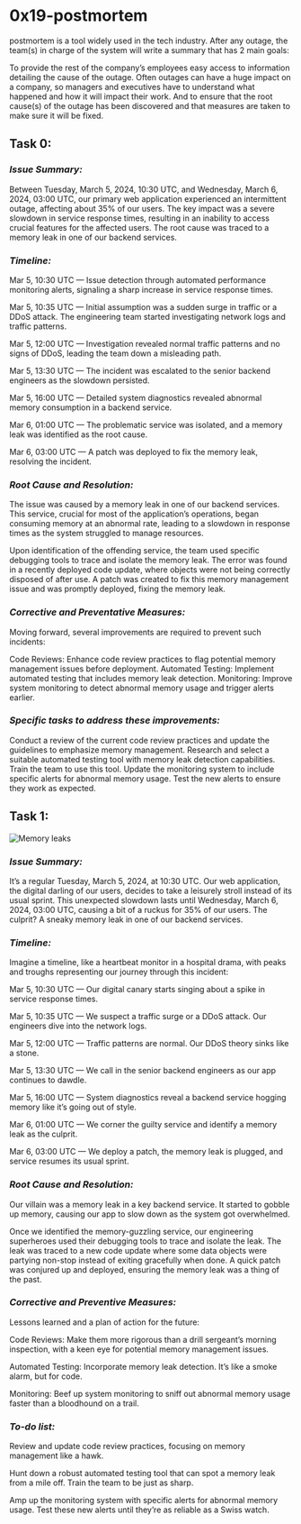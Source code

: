 # 0x19-postmortem
 postmortem is a tool widely used in the tech industry. After any outage, the team(s) in charge of the system will write a summary that has 2 main goals:

To provide the rest of the company’s employees easy access to information detailing the cause of the outage. Often outages can have a huge impact on a company, so managers and executives have to understand what happened and how it will impact their work.
And to ensure that the root cause(s) of the outage has been discovered and that measures are taken to make sure it will be fixed.
## Task 0:

### _Issue Summary:_

Between Tuesday, March 5, 2024, 10:30 UTC, and Wednesday, March 6, 2024, 03:00 UTC, our primary web application experienced an intermittent outage, affecting about 35% of our users. The key impact was a severe slowdown in service response times, resulting in an inability to access crucial features for the affected users. The root cause was traced to a memory leak in one of our backend services.

### _Timeline:_

Mar 5, 10:30 UTC — Issue detection through automated performance monitoring alerts, signaling a sharp increase in service response times.

Mar 5, 10:35 UTC — Initial assumption was a sudden surge in traffic or a DDoS attack. The engineering team started investigating network logs and traffic patterns.

Mar 5, 12:00 UTC — Investigation revealed normal traffic patterns and no signs of DDoS, leading the team down a misleading path.

Mar 5, 13:30 UTC — The incident was escalated to the senior backend engineers as the slowdown persisted.

Mar 5, 16:00 UTC — Detailed system diagnostics revealed abnormal memory consumption in a backend service.

Mar 6, 01:00 UTC — The problematic service was isolated, and a memory leak was identified as the root cause.

Mar 6, 03:00 UTC — A patch was deployed to fix the memory leak, resolving the incident.

### _Root Cause and Resolution:_

The issue was caused by a memory leak in one of our backend services. This service, crucial for most of the application’s operations, began consuming memory at an abnormal rate, leading to a slowdown in response times as the system struggled to manage resources.

Upon identification of the offending service, the team used specific debugging tools to trace and isolate the memory leak. The error was found in a recently deployed code update, where objects were not being correctly disposed of after use. A patch was created to fix this memory management issue and was promptly deployed, fixing the memory leak.

### _Corrective and Preventative Measures:_

Moving forward, several improvements are required to prevent such incidents:

Code Reviews: Enhance code review practices to flag potential memory management issues before deployment.
Automated Testing: Implement automated testing that includes memory leak detection.
Monitoring: Improve system monitoring to detect abnormal memory usage and trigger alerts earlier.

### _Specific tasks to address these improvements:_

Conduct a review of the current code review practices and update the guidelines to emphasize memory management.
Research and select a suitable automated testing tool with memory leak detection capabilities. Train the team to use this tool.
Update the monitoring system to include specific alerts for abnormal memory usage. Test the new alerts to ensure they work as expected.

## Task 1:

![Memory leaks](/home/a-idk/ALX/alx-system_engineering-devops/0x19-postmortem/memoryLeak.png)

### _Issue Summary:_

It’s a regular Tuesday, March 5, 2024, at 10:30 UTC. Our web application, the digital darling of our users, decides to take a leisurely stroll instead of its usual sprint. This unexpected slowdown lasts until Wednesday, March 6, 2024, 03:00 UTC, causing a bit of a ruckus for 35% of our users. The culprit? A sneaky memory leak in one of our backend services.

### _Timeline:_

Imagine a timeline, like a heartbeat monitor in a hospital drama, with peaks and troughs representing our journey through this incident:

Mar 5, 10:30 UTC — Our digital canary starts singing about a spike in service response times.

Mar 5, 10:35 UTC — We suspect a traffic surge or a DDoS attack. Our engineers dive into the network logs.

Mar 5, 12:00 UTC — Traffic patterns are normal. Our DDoS theory sinks like a stone.

Mar 5, 13:30 UTC — We call in the senior backend engineers as our app continues to dawdle.

Mar 5, 16:00 UTC — System diagnostics reveal a backend service hogging memory like it’s going out of style.

Mar 6, 01:00 UTC — We corner the guilty service and identify a memory leak as the culprit.

Mar 6, 03:00 UTC — We deploy a patch, the memory leak is plugged, and service resumes its usual sprint.


### _Root Cause and Resolution:_

Our villain was a memory leak in a key backend service. It started to gobble up memory, causing our app to slow down as the system got overwhelmed.

Once we identified the memory-guzzling service, our engineering superheroes used their debugging tools to trace and isolate the leak. The leak was traced to a new code update where some data objects were partying non-stop instead of exiting gracefully when done. A quick patch was conjured up and deployed, ensuring the memory leak was a thing of the past.

### _Corrective and Preventive Measures:_

Lessons learned and a plan of action for the future:

Code Reviews: Make them more rigorous than a drill sergeant’s morning inspection, with a keen eye for potential memory management issues.

Automated Testing: Incorporate memory leak detection. It’s like a smoke alarm, but for code.

Monitoring: Beef up system monitoring to sniff out abnormal memory usage faster than a bloodhound on a trail.

### _To-do list:_

Review and update code review practices, focusing on memory management like a hawk.

Hunt down a robust automated testing tool that can spot a memory leak from a mile off. Train the team to be just as sharp.

Amp up the monitoring system with specific alerts for abnormal memory usage. Test these new alerts until they’re as reliable as a Swiss watch.

